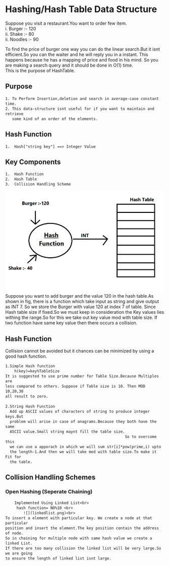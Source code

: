 # Hashing/Hash Table Data Structure
Suppose you visit a restaurant.You want to order few item.<br>
 i.  Burger :- 120 <br>
 ii. Shake :- 80<br>
 ii. Noodles :- 90<br>
 
To find the price of burger one way you can do the linear search.But it 
isnt efficient.So you can the waiter and he will reply you in a instant.
This happens because he has a mapping of price and food in his mind.
So you are making a search query and it should be done in O(1) time.<br>
This is the purpose of HashTable.

## Purpose 
    1. To Perform Insertion,deletion and search in average-case constant time.
    2. This data-structure isnt useful for if you want to maintain and retrieve
       some kind of an order of the elements.

## Hash Function
    1.  Hash["string key"] ==> Integer Value

## Key Components
    1.  Hash Function
    2.  Hash Table
    3.  Collision Handling Scheme
    
   ![](hashing.png) 
   <br>
 Suppose you want to add burger and the value 120 in the hash table.As shown in
fig, there is a function which take input as string and give output as INT 7.
So we store the Burger with value 120 at index 7 of table.
Since Hash table size if fixed.So we must keep in consideration the Key values
lies withing the range.So for this we take out key value mod with table size.
If two function have same key value then there occurs a collision.

## Hash Function
   
Collision cannot be avoided but it chances can be minimized by using 
a good hash function.<br>
    
    1.Simple Hash function
        h(key)=key%TableSize
    It is suggested to use prime number for Table Size.Because Multiples are 
    less compared to others. Suppose if Table size is 10. Then MOD 10,20,30
    all result to zero.
         
    2.String Hash Function
      Add up ASCII values of characters of string to produce integer keys.But 
      problem will arise in case of anagrams.Because they both have the same 
      ASCII value.Small string maynt fill the table size.
                                                         So to overcome this
      we can use a apporach in which we will sum str[i]*pow(prime,i) upto
      the length-1.And then we will take mod with table size.To make it Fit for
      the table.
   ## Collision Handling Schemes
 
  ### Open Hashing (Seperate Chaining)
        Implemented Using Linked List<br>
         hash function= NO%10 <br>
            ![](linkedlist.png)<br>
    To insert a element with particular key. We create a node at that particular
    position and insert the element.The key position contain the address of node.
    So in chaining for multiple node with same hash value we create a linked List.
    If there are too many collision the linked list will be very large.So we are going
    to ensure the length of linked list isnt large.
    
      
    
         
     

